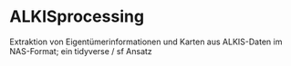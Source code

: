 # ALKISprocessing
Extraktion von Eigentümerinformationen und Karten aus ALKIS-Daten im NAS-Format; ein tidyverse / sf Ansatz
